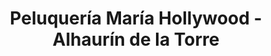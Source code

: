 ---
title: "Peluquería María Hollywood - Alhaurín de la Torre"
url: /alhaurin-de-la-torre/peluqueria-maria-hollywood-alhaurin-de-la-torre/
shop: Friseur
---